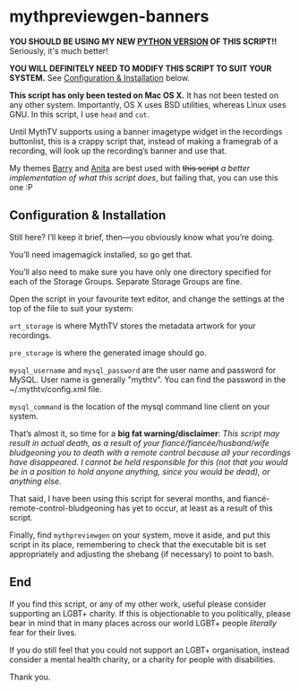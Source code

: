 mythpreviewgen-banners
======================

**YOU SHOULD BE USING MY NEW [PYTHON VERSION](https://github.com/sammyjayuk/sj-mythtv-scripts/tree/master/mythpreviewgen-banners.py) OF THIS SCRIPT!!**
Seriously, it's much better!



**YOU WILL DEFINITELY NEED TO MODIFY THIS SCRIPT TO SUIT YOUR SYSTEM.** See [Configuration & Installation](#configuration--installation) below.

**This script has only been tested on Mac OS X.** It has not been tested on any other system. Importantly, OS X uses BSD utilities, whereas Linux uses GNU. In this script, I use `head` and `cut`.

Until MythTV supports using a banner imagetype widget in the recordings buttonlist, this is a crappy script that, instead of making a framegrab of a recording, will look up the recording’s banner and use that.

My themes [Barry](https://github.com/sammyjayuk/Barry_dev) and [Anita](https://github.com/sammyjayuk/Anita_dev) are best used with ~~this script~~ *a better implementation of what this script does*, but failing that, you can use this one :P

Configuration & Installation
----------------------------

Still here? I’ll keep it brief, then—you obviously know what you’re doing.

You’ll need imagemagick installed, so go get that.

You’ll also need to make sure you have only one directory specified for each of the Storage Groups. Separate Storage Groups are fine.

Open the script in your favourite text editor, and change the settings at the top of the file to suit your system:

`art_storage` is where MythTV stores the metadata artwork for your recordings.

`pre_storage` is where the generated image should go.

`mysql_username` and `mysql_password` are the user name and password for MySQL. User name is generally "mythtv". You can find the password in the ~/.mythtv/config.xml file.

`mysql_command` is the location of the mysql command line client on your system.

That’s almost it, so time for a **big fat warning/disclaimer**:
*This script may result in actual death, as a result of your fiancé/fiancée/husband/wife bludgeoning you to death with a remote control because all your recordings have disappeared. I cannot be held responsible for this (not that you would be in a position to hold anyone anything, since you would be dead), or anything else.*

That said, I have been using this script for several months, and fiancé-remote-control-bludgeoning has yet to occur, at least as a result of this script.

Finally, find `mythpreviewgen` on your system, move it aside, and put this script in its place, remembering to check that the executable bit is set appropriately and adjusting the shebang (if necessary) to point to bash.

End
---

If you find this script, or any of my other work, useful please consider supporting an LGBT+ charity. If this is objectionable to you politically, please bear in mind that in many places across our world LGBT+ people *literally* fear for their lives.

If you do still feel that you could not support an LGBT+ organisation, instead consider a mental health charity, or a charity for people with disabilities.

Thank you.

